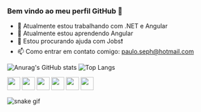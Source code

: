 ### Bem vindo ao meu perfil GitHub 👋

- 🔭 Atualmente estou trabalhando com .NET e Angular
- 🌱 Atualmente estou aprendendo Angular
- 🤔 Estou procurando ajuda com Jobs❗
- 📫 Como entrar em contato comigo: paulo.seph@hotmail.com


![Anurag's GitHub stats](https://github-readme-stats.vercel.app/api?username=pauloseph&show_icons=true&bg_color=00000000&rank_icon=github&theme=radical)
![Top Langs](https://github-readme-stats.vercel.app/api/top-langs/?username=pauloseph&hide_progress=true&bg_color=00000000)

<div>
  <img src="https://cdn.jsdelivr.net/gh/devicons/devicon@latest/icons/csharp/csharp-original.svg" width="30" height="30"/>
  <img src="https://cdn.jsdelivr.net/gh/devicons/devicon@latest/icons/typescript/typescript-original.svg" width="30" height="30" />
  <img src="https://cdn.jsdelivr.net/gh/devicons/devicon@latest/icons/javascript/javascript-original.svg" width="30" height="30" />
  <img src="https://cdn.jsdelivr.net/gh/devicons/devicon@latest/icons/dotnetcore/dotnetcore-original.svg" width="30" height="30"/>
  <img src="https://cdn.jsdelivr.net/gh/devicons/devicon@latest/icons/angular/angular-original.svg" width="30" height="30"/>
  <img src="https://cdn.jsdelivr.net/gh/devicons/devicon@latest/icons/git/git-original.svg" width="30" height="30" />    
</div>

![snake gif](https://github.com/PauloSeph/PauloSeph/blob/output/github-contribution-grid-snake.svg)

          
          
          
          

<!-- Por padrão, o GitHub não apresenta os cartões lado a lado. Para fazer isso, você pode usar esta abordagem:

<a href="https://github.com/anuraghazra/github-readme-stats">
  <img height=200 align="center" src="https://github-readme-stats.vercel.app/api?username=anuraghazra" />
</a>
<a href="https://github.com/anuraghazra/convoychat">
  <img height=200 align="center" src="https://github-readme-stats.vercel.app/api/top-langs?username=anuraghazra&layout=compact&langs_count=8&card_width=320" />
</a>
 -->
 
<!-- custom card
![Customized Card](https://github-readme-stats.vercel.app/api/pin?username=pauloseph\&repo=github-readme-stats\&title_color=fff\&icon_color=f9f9f9\&text_color=9f9f9f\&bg_color=151515)
-->

<!--
![Top Langs](https://github-readme-stats.vercel.app/api/top-langs/?username=pauloseph&size_weight=0.2&count_weight=0.2&langs_count=5)
-->

<!--
<picture>
  <source
    srcset="https://github-readme-stats.vercel.app/api?username=pauloseph&show_icons=true&theme=dark"
    media="(prefers-color-scheme: dark)"
  />
  <source
    srcset="https://github-readme-stats.vercel.app/api?username=pauloseph&show_icons=true"
    media="(prefers-color-scheme: light), (prefers-color-scheme: no-preference)"
  />
  <img src="https://github-readme-stats.vercel.app/api?username=pauloseph&show_icons=true" />
</picture>
-->



